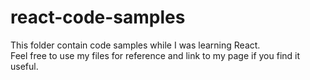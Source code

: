 # react-code-samples 

This folder contain code samples while I was learning React.  
Feel free to use my files for reference and link to my page if you find it useful.
